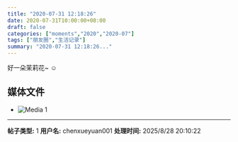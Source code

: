 ```yaml
---
title: "2020-07-31 12:18:26"
date: 2020-07-31T10:00:00+08:00
draft: false
categories: ["moments","2020","2020-07"]
tags: ["朋友圈","生活记录"]
summary: "2020-07-31 12:18:26..."
---
```


好一朵茉莉花~ ☺️

## 媒体文件

- ![Media 1](/Moments/photos/2020-07-31/202007311218260.jpg)

---

**帖子类型:** 1
**用户名:** chenxueyuan001
**处理时间:** 2025/8/28 20:10:22